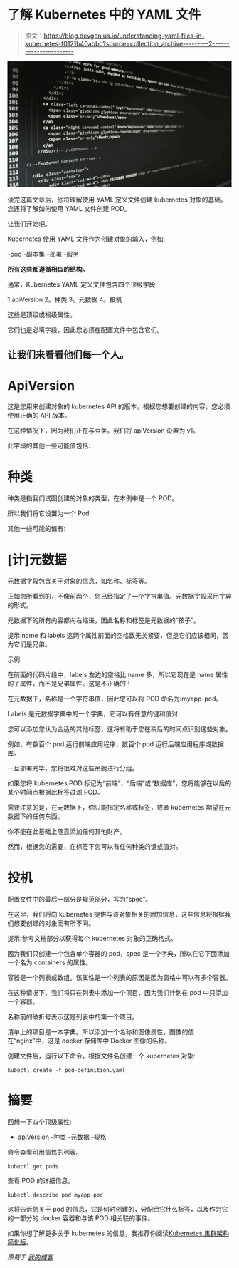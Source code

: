 # 了解 Kubernetes 中的 YAML 文件

> 原文：<https://blog.devgenius.io/understanding-yaml-files-in-kubernetes-f0121b40abbc?source=collection_archive---------2----------------------->

![](img/351855f2586afefc9a5da578a1d3b630.png)

读完这篇文章后，你将理解使用 YAML 定义文件创建 kubernetes 对象的基础。您还将了解如何使用 YAML 文件创建 POD。

让我们开始吧。

Kubernetes 使用 YAML 文件作为创建对象的输入，例如:

-pod
-副本集
-部署
-服务

**所有这些都遵循相似的结构。**

通常，Kubernetes YAML 定义文件包含四个顶级字段:

1.apiVersion
2。种类
3。元数据
4。投机

这些是顶级或根级属性。

它们也是必填字段，因此您必须在配置文件中包含它们。

## 让我们来看看他们每一个人。

# ApiVersion

这是您用来创建对象的 kubernetes API 的版本。根据您想要创建的内容，您必须使用正确的 API 版本。

在这种情况下，因为我们正在与豆荚。我们将 apiVersion 设置为 v1。

此字段的其他一些可能值包括:

# 种类

种类是指我们试图创建的对象的类型，在本例中是一个 POD。

所以我们将它设置为一个 Pod:

其他一些可能的值有:

# [计]元数据

元数据字段包含关于对象的信息，如名称、标签等。

正如您所看到的，不像前两个，您已经指定了一个字符串值。元数据字段采用字典的形式。

元数据下的所有内容都向右缩进，因此名称和标签是元数据的“孩子”。

提示:name 和 labels 这两个属性前面的空格数无关紧要，但是它们应该相同，因为它们是兄弟。

示例:

在前面的代码片段中，labels 左边的空格比 name 多，所以它现在是 name 属性的子属性，而不是兄弟属性。这是不正确的！

在元数据下，名称是一个字符串值，因此您可以将 POD 命名为:myapp-pod。

Labels 是元数据字典中的一个字典，它可以有任意的键和值对:

您可以添加您认为合适的其他标签，这将有助于您在稍后的时间点识别这些对象。

例如，有数百个 pod 运行前端应用程序，数百个 pod 运行后端应用程序或数据库。

一旦部署完毕，您将很难对这些吊舱进行分组。

如果您将 kubernetes POD 标记为“前端”、“后端”或“数据库”，您将能够在以后的某个时间点根据此标签过滤 POD。

需要注意的是，在元数据下，你只能指定名称或标签，或者 kubernetes 期望在元数据下的任何东西。

你不能在此基础上随意添加任何其他财产。

然而，根据您的需要，在标签下您可以有任何种类的键或值对。

# 投机

配置文件中的最后一部分是规范部分，写为“spec”。

在这里，我们将向 kubernetes 提供与该对象相关的附加信息，这些信息将根据我们想要创建的对象而有所不同。

提示:参考文档部分以获得每个 kubernetes 对象的正确格式。

因为我们只创建一个包含单个容器的 pod，spec 是一个字典，所以在它下面添加一个名为 containers 的属性。

容器是一个列表或数组。该属性是一个列表的原因是因为窗格中可以有多个容器。

在这种情况下，我们将只在列表中添加一个项目，因为我们计划在 pod 中只添加一个容器。

名称前的破折号表示这是列表中的第一个项目。

清单上的项目是一本字典。所以添加一个名称和图像属性，图像的值在“nginx”中，这是 docker 存储库中 Docker 图像的名称。

创建文件后，运行以下命令，根据文件名创建一个 kubernetes 对象:

```
kubectl create -f pod-definition.yaml
```

# 摘要

回想一下四个顶级属性:

- apiVersion
-种类
-元数据
-规格

命令查看可用窗格的列表。

```
kubectl get pods
```

查看 POD 的详细信息。

```
kubectl describe pod myapp-pod
```

这将告诉您关于 pod 的信息，它是何时创建的，分配给它什么标签，以及作为它的一部分的 docker 容器和与该 POD 相关联的事件。

如果你想了解更多关于 kubernetes 的信息，我推荐你阅读[Kubernetes 集群架构简化版](https://medium.com/dev-genius/the-kubernetes-cluster-architecture-simplified-3c4a5fb41449)。

*原载于* [*我的博客*](https://luispreciado.blog/posts/kubernetes/core-concepts/pod-yaml)